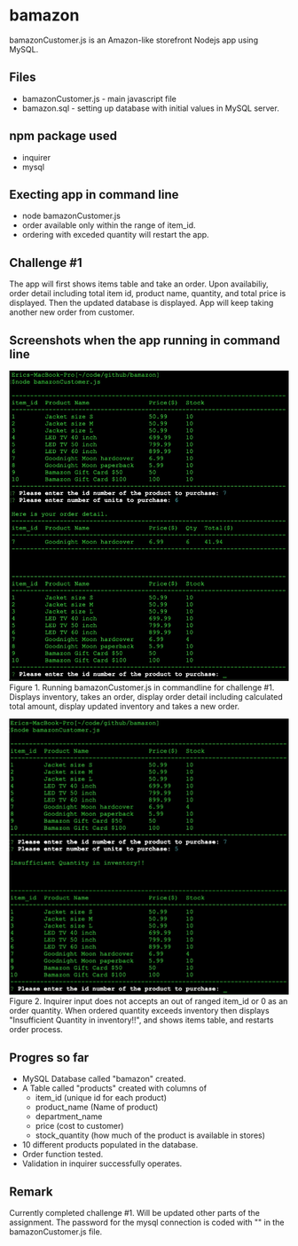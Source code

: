 # bamazon
bamazonCustomer.js is an Amazon-like storefront Nodejs app using MySQL. 

## Files
- bamazonCustomer.js - main javascript file
- bamazon.sql - setting up database with initial values in MySQL server.
## npm package used
- inquirer
- mysql

## Execting app in command line
- node bamazonCustomer.js
- order available only within the range of item_id.
- ordering with exceded quantity will restart the app.

## Challenge #1
The app will first shows items table and take an order. Upon availabiliy, order detail including total item id, product name, quantity, and total price is displayed. Then the updated database is displayed. App will keep taking another new order from customer.

## Screenshots when the app running in command line
![figure1](./assets/images/challenge1_screenshot1.jpg)
Figure 1. Running bamazonCustomer.js in commandline for challenge #1. Displays inventory, takes an order, display order detail including calculated total amount, display updated inventory and takes a new order.

![figure2](./assets/images/challenge1_screenshot2.jpg)
Figure 2. Inquirer input does not accepts an out of ranged item_id or 0 as an order quantity. When ordered quantity exceeds inventory then displays "Insufficient Quantity in inventory!!", and shows items table, and restarts order process.

## Progres so far
- MySQL Database called "bamazon" created.
- A Table called "products" created with columns of 
  - item_id (unique id for each product)
  - product_name (Name of product)
  - department_name
  - price (cost to customer)
  - stock_quantity (how much of the product is available in stores)
- 10 different products populated in the database.
- Order function tested.
- Validation in inquirer successfully operates.

## Remark
Currently completed challenge #1. Will be updated other parts of the assignment. The password for the mysql connection is coded with "" in the bamazonCustomer.js file.